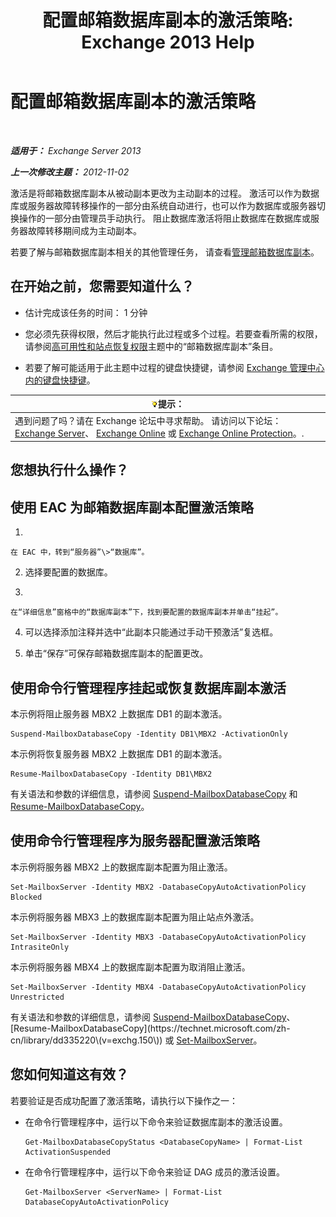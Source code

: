 ﻿---
title: '配置邮箱数据库副本的激活策略: Exchange 2013 Help'
TOCTitle: 配置邮箱数据库副本的激活策略
ms:assetid: 6b37ed6e-2e36-4688-b485-8fdbb8193ec8
ms:mtpsurl: https://technet.microsoft.com/zh-cn/library/Dd298046(v=EXCHG.150)
ms:contentKeyID: 50490769
ms.date: 01/11/2018
mtps_version: v=EXCHG.150
ms.translationtype: HT
---

# 配置邮箱数据库副本的激活策略

 

_**适用于：** Exchange Server 2013_

_**上一次修改主题：** 2012-11-02_

激活是将邮箱数据库副本从被动副本更改为主动副本的过程。 激活可以作为数据库或服务器故障转移操作的一部分由系统自动进行，也可以作为数据库或服务器切换操作的一部分由管理员手动执行。 阻止数据库激活将阻止数据库在数据库或服务器故障转移期间成为主动副本。

若要了解与邮箱数据库副本相关的其他管理任务， 请查看[管理邮箱数据库副本](managing-mailbox-database-copies-exchange-2013-help.md)。

## 在开始之前，您需要知道什么？

  - 估计完成该任务的时间： 1 分钟

  - 您必须先获得权限，然后才能执行此过程或多个过程。若要查看所需的权限，请参阅[高可用性和站点恢复权限](high-availability-and-site-resilience-permissions-exchange-2013-help.md)主题中的“邮箱数据库副本”条目。

  - 若要了解可能适用于此主题中过程的键盘快捷键，请参阅 [Exchange 管理中心内的键盘快捷键](keyboard-shortcuts-in-the-exchange-admin-center-exchange-online-protection-help.md)。

<table>
<thead>
<tr class="header">
<th><img src="images/Bb124558.tip(EXCHG.150).gif" title="提示" alt="提示" />提示：</th>
</tr>
</thead>
<tbody>
<tr class="odd">
<td>遇到问题了吗？请在 Exchange 论坛中寻求帮助。 请访问以下论坛：<a href="https://go.microsoft.com/fwlink/p/?linkid=60612">Exchange Server</a>、 <a href="https://go.microsoft.com/fwlink/p/?linkid=267542">Exchange Online</a> 或 <a href="https://go.microsoft.com/fwlink/p/?linkid=285351">Exchange Online Protection</a>。.</td>
</tr>
</tbody>
</table>


## 您想执行什么操作？

## 使用 EAC 为邮箱数据库副本配置激活策略

1.  
    
    在 EAC 中，转到“服务器”\>“数据库”。

2.  选择要配置的数据库。

3.  
    
    在“详细信息”窗格中的“数据库副本”下，找到要配置的数据库副本并单击“挂起”。

4.  可以选择添加注释并选中“此副本只能通过手动干预激活”复选框。

5.  单击“保存”可保存邮箱数据库副本的配置更改。

## 使用命令行管理程序挂起或恢复数据库副本激活

本示例将阻止服务器 MBX2 上数据库 DB1 的副本激活。

    Suspend-MailboxDatabaseCopy -Identity DB1\MBX2 -ActivationOnly

本示例将恢复服务器 MBX2 上数据库 DB1 的副本激活。

    Resume-MailboxDatabaseCopy -Identity DB1\MBX2

有关语法和参数的详细信息，请参阅 [Suspend-MailboxDatabaseCopy](https://technet.microsoft.com/zh-cn/library/dd351074\(v=exchg.150\)) 和 [Resume-MailboxDatabaseCopy](https://technet.microsoft.com/zh-cn/library/dd335220\(v=exchg.150\))。

## 使用命令行管理程序为服务器配置激活策略

本示例将服务器 MBX2 上的数据库副本配置为阻止激活。

    Set-MailboxServer -Identity MBX2 -DatabaseCopyAutoActivationPolicy Blocked

本示例将服务器 MBX3 上的数据库副本配置为阻止站点外激活。

    Set-MailboxServer -Identity MBX3 -DatabaseCopyAutoActivationPolicy IntrasiteOnly

本示例将服务器 MBX4 上的数据库副本配置为取消阻止激活。

    Set-MailboxServer -Identity MBX4 -DatabaseCopyAutoActivationPolicy Unrestricted

有关语法和参数的详细信息，请参阅 [Suspend-MailboxDatabaseCopy](https://technet.microsoft.com/zh-cn/library/dd351074\(v=exchg.150\))、[Resume-MailboxDatabaseCopy](https://technet.microsoft.com/zh-cn/library/dd335220\(v=exchg.150\)) 或 [Set-MailboxServer](https://technet.microsoft.com/zh-cn/library/aa998651\(v=exchg.150\))。

## 您如何知道这有效？

若要验证是否成功配置了激活策略，请执行以下操作之一：

  - 在命令行管理程序中，运行以下命令来验证数据库副本的激活设置。
    
        Get-MailboxDatabaseCopyStatus <DatabaseCopyName> | Format-List ActivationSuspended

  - 在命令行管理程序中，运行以下命令来验证 DAG 成员的激活设置。
    
        Get-MailboxServer <ServerName> | Format-List DatabaseCopyAutoActivationPolicy

